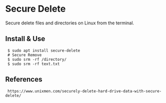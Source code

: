 Secure Delete
=============

Secure delete files and directories on Linux from the terminal. 

Install & Use
-------------

     $ sudo apt install secure-delete
     # Secure Remove
     $ sudo srm -rf /directory/
     $ sudo srm -rf text.txt


References
----------

     https://www.unixmen.com/securely-delete-hard-drive-data-with-secure-delete/